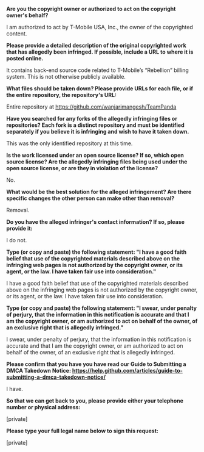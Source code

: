 **Are you the copyright owner or authorized to act on the copyright owner's behalf?**

I am authorized to act by T-Mobile USA, Inc., the owner of the copyrighted content.

**Please provide a detailed description of the original copyrighted work that has allegedly been infringed. If possible, include a URL to where it is posted online.**

It contains back-end source code related to T-Mobile’s “Rebellion” billing system. This is not otherwise publicly available.

**What files should be taken down? Please provide URLs for each file, or if the entire repository, the repository's URL:**

Entire repository at https://github.com/wanjarimangesh/TeamPanda

**Have you searched for any forks of the allegedly infringing files or repositories? Each fork is a distinct repository and must be identified separately if you believe it is infringing and wish to have it taken down.**

This was the only identified repository at this time.

**Is the work licensed under an open source license? If so, which open source license? Are the allegedly infringing files being used under the open source license, or are they in violation of the license?**

No.

**What would be the best solution for the alleged infringement? Are there specific changes the other person can make other than removal?**

Removal.

**Do you have the alleged infringer's contact information? If so, please provide it:**

I do not.

**Type (or copy and paste) the following statement: "I have a good faith belief that use of the copyrighted materials described above on the infringing web pages is not authorized by the copyright owner, or its agent, or the law. I have taken fair use into consideration."**

I have a good faith belief that use of the copyrighted materials described above on the infringing web pages is not authorized by the copyright owner, or its agent, or the law. I have taken fair use into consideration.

**Type (or copy and paste) the following statement: "I swear, under penalty of perjury, that the information in this notification is accurate and that I am the copyright owner, or am authorized to act on behalf of the owner, of an exclusive right that is allegedly infringed."**

I swear, under penalty of perjury, that the information in this notification is accurate and that I am the copyright owner, or am authorized to act on behalf of the owner, of an exclusive right that is allegedly infringed.

**Please confirm that you have you have read our Guide to Submitting a DMCA Takedown Notice: https://help.github.com/articles/guide-to-submitting-a-dmca-takedown-notice/**

I have.

**So that we can get back to you, please provide either your telephone number or physical address:**

[private]

**Please type your full legal name below to sign this request:**

[private]
